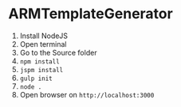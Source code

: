 # ARMTemplateGenerator

1. Install NodeJS
2. Open terminal
3. Go to the Source folder
3. `npm install`
3. `jspm install`
4. `gulp init`
5. `node .`
6. Open browser on `http://localhost:3000`
